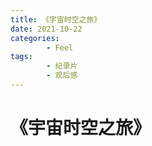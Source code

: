 ```yaml
---
title: 《宇宙时空之旅》
date: 2021-10-22
categories:
        - Feel
tags:
        - 纪录片
        - 观后感
---
```


# 《宇宙时空之旅》
